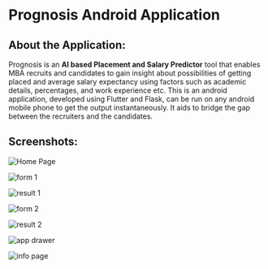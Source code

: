 # Prognosis Android Application

## About the Application:
Prognosis is an **AI based Placement and Salary Predictor** tool that enables MBA recruits and candidates to gain insight about possibilities of getting placed and average salary expectancy using factors such as academic details, percentages, and work experience etc.
This is an android application, developed using Flutter and Flask, can be run on any android mobile phone to get the output instantaneously. It aids to bridge the gap between the recruiters and the candidates.


## Screenshots:
![Home Page](assets/home_page.png)

![form 1](assets/form1.png)

![result 1](assets/result_yes.png)

![form 2](assets/form2.png)

![result 2](assets/result_no.png)

![app drawer](assets/app_drawer.png)

![info page](assets/info_page.png)



